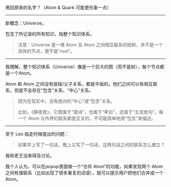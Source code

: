 用回原来的名字？（Atom & Quark 可能更形象一点）

---

新概念：Universe。

包含了所记录的所有知识，指整个知识体系。

  > 注意：Universe 是一堆 Atom 及 Atom 之间相互联系的统称，并不是一个具体的节点，更不是“root”。

---

我理解，整个知识体系（Universe）像是一个巨大的图（而不是树），每个节点都是一个Atom。

Atom 和 Atom 之间没有层级/父子关系，都是平级的。他们之间可以有相互联系，但是不会存在“包含”关系、“中心”关系。

> 因为在现实中，没有绝对的“中心”或“包含”关系。
> 
> 比如，《静夜思》，它既属于“唐诗”，也属于“李白”，还属于“五言绝句”。每一个 Atom 与外界的联系都是交叉的，不可能简单地用“包含”来描述。

---

至于 Leo 临走时候提出的问题：
>如果早上写了一句话，晚上又写了一句话，这两句话之间的联系怎么建立？

我和老王没来得及讨论。

我个人认为，可以在popup里面做一个”合并 Atom“的功能，如果发现两个 Atom 之间有强联系（比如出现了很多重复的词语），就可以提示用户把他们合并成一个 Atom。


